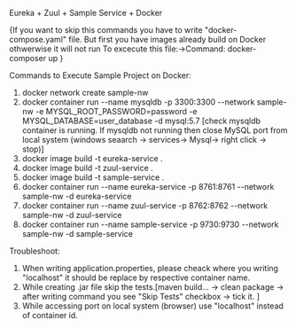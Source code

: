 Eureka + Zuul + Sample Service + Docker
 
{If you want to skip this commands you have to write "docker-compose.yaml" file. 
 But first you have images already build on Docker othwerwise it will not run 
 To excecute this file:->Command: docker-composer up
 }

Commands to Execute Sample Project on Docker:

1. docker network create sample-nw
2. docker container run --name mysqldb -p 3300:3300 --network sample-nw -e MYSQL_ROOT_PASSWORD=password -e MYSQL_DATABASE=user_database   -d mysql:5.7
   [check mysqldb container is running. If mysqldb not running then close MySQL port from local system (windows seaarch -> services-> Mysql-> right click -> stop)]
3. docker image build -t eureka-service .
4. docker image build -t zuul-service .
5. docker image build -t sample-service .
6. docker container run --name eureka-service -p 8761:8761 --network sample-nw -d eureka-service
7. docker container run --name zuul-service -p 8762:8762 --network sample-nw -d zuul-service
8. docker container run --name sample-service -p 9730:9730 --network sample-nw -d sample-service

Troubleshoot:
1. When writing application.properties, please cheack where you writing "localhost" it should be replace by respective container name.
2. While creating .jar file skip the tests.[maven build... -> clean package -> after writing command you see "Skip Tests" checkbox -> tick it. ]
3. While accessing port on local system (browser) use "localhost" instead of container id.
